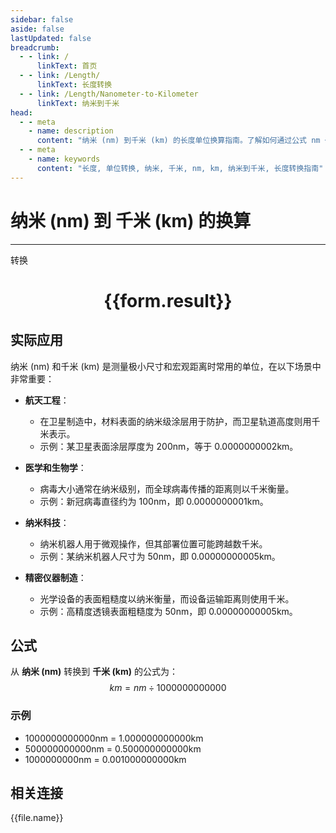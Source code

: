 ```yaml
---
sidebar: false
aside: false
lastUpdated: false
breadcrumb:
  - - link: /
      linkText: 首页
  - - link: /Length/
      linkText: 长度转换
  - - link: /Length/Nanometer-to-Kilometer
      linkText: 纳米到千米
head:
  - - meta
    - name: description
      content: "纳米 (nm) 到千米 (km) 的长度单位换算指南。了解如何通过公式 nm ÷ 1000000000000 转换为千米。"
  - - meta
    - name: keywords
      content: "长度, 单位转换, 纳米, 千米, nm, km, 纳米到千米, 长度转换指南"
---
```

# 纳米 (nm) 到 千米 (km) 的换算
---
<script setup>
import { onMounted, reactive, inject, ref } from 'vue'
import { NButton, NForm, NFormItem, NInput, NInputNumber, NSelect, NCard, useMessage,NGrid ,NGi } from 'naive-ui'
import { defineClientComponent } from 'vitepress'
import { Length } from '../../files';

const convert = inject('convert')

const form = reactive({
  number: null,
  result: '',
})

const convertHandler = () => {
  if (form.number !== null && !isNaN(form.number)) {
    const convertedValue = parseFloat(form.number) / 1000000000000
    form.result = `${form.number}nm = ${convertedValue.toFixed(12)}km`
  } else {
    form.result = '请输入有效的数值。'
  }
}
</script>

<n-form size="large" :model="form">
  <n-form-item label="纳米 (nm)">
    <n-input-number v-model:value="form.number" placeholder="输入纳米" style="width: 100%" />
  </n-form-item>
  <n-form-item>
    <n-button type="primary" @click="convertHandler" block>转换</n-button>
  </n-form-item>
</n-form>

<n-card  embedded :bordered="false" hoverable>
  <div  style="text-align:center">
    <h1>{{form.result}}</h1>
  </div>
</n-card>

## 实际应用

纳米 (nm) 和千米 (km) 是测量极小尺寸和宏观距离时常用的单位，在以下场景中非常重要：

- **航天工程**：
  - 在卫星制造中，材料表面的纳米级涂层用于防护，而卫星轨道高度则用千米表示。
  - 示例：某卫星表面涂层厚度为 200nm，等于 0.0000000002km。

- **医学和生物学**：
  - 病毒大小通常在纳米级别，而全球病毒传播的距离则以千米衡量。
  - 示例：新冠病毒直径约为 100nm，即 0.0000000001km。

- **纳米科技**：
  - 纳米机器人用于微观操作，但其部署位置可能跨越数千米。
  - 示例：某纳米机器人尺寸为 50nm，即 0.00000000005km。

- **精密仪器制造**：
  - 光学设备的表面粗糙度以纳米衡量，而设备运输距离则使用千米。
  - 示例：高精度透镜表面粗糙度为 50nm，即 0.00000000005km。

## 公式

从 **纳米 (nm)** 转换到 **千米 (km)** 的公式为：
$$ km = nm \div 1000000000000 $$

### 示例
- 1000000000000nm = 1.000000000000km
- 500000000000nm = 0.500000000000km
- 1000000000nm = 0.001000000000km

## 相关连接
<n-grid x-gap="12" :cols="4">
  <n-gi v-for="(file, index) in Length" :key="index">
    <n-button
      text
      tag="a"
      :href="file.path"
      type="primary"
    >
      {{file.name}}
    </n-button>
  </n-gi>
</n-grid>